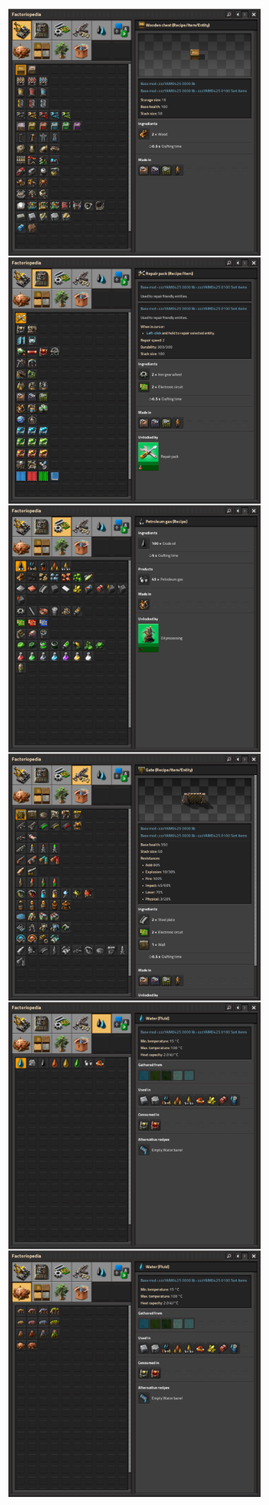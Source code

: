 ![](./Screenshot%20(1).png)
![](./Screenshot%20(2).png)
![](./Screenshot%20(3).png)
![](./Screenshot%20(4).png)
![](./Screenshot%20(5).png)
![](./Screenshot%20(6).png)
